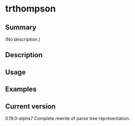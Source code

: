 # trthompson

## Summary

(No description.)

## Description

## Usage

## Examples

## Current version

0.19.0-alpha7 Complete rewrite of parse tree representation.
